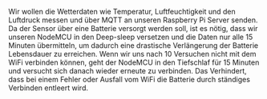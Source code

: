 Wir wollen die Wetterdaten wie Temperatur, Luftfeuchtigkeit und den Luftdruck messen und über MQTT an unseren Raspberry Pi Server senden. Da der Sensor über eine Batterie versorgt werden soll, ist es nötig, dass wir unseren NodeMCU in den Deep-sleep versetzen und die Daten nur alle 15 Minuten übermitteln, um dadurch eine drastische Verlängerung der Batterie Lebensdauer zu erreichen. Wenn wir uns nach 10 Versuchen nicht mit dem WiFi verbinden können, geht der NodeMCU in den Tiefschlaf für 15 Minuten und versucht sich danach wieder erneute zu verbinden. Das Verhindert, dass bei einem Fehler oder Ausfall vom WiFi die Batterie durch ständiges Verbinden entleert wird.
